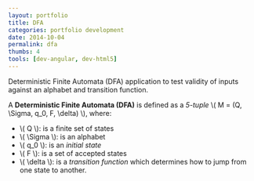 ```yaml
---
layout: portfolio
title: DFA
categories: portfolio development
date: 2014-10-04
permalink: dfa
thumbs: 4
tools: [dev-angular, dev-html5]
---
```





Deterministic Finite Automata (DFA) application to test validity
of inputs against an alphabet and transition function.

A **Deterministic Finite Automata (DFA)** is defined as a *5-tuple*
\\( M = (Q, \Sigma, q_0, F, \delta) \\), where:

- \\( Q      \\): is a finite set of states
- \\( \Sigma \\): is an alphabet
- \\( q_0 \\): is an *initial state*
- \\( F \\): is a set of accepted states
- \\( \delta \\): is a *transition function* which determines how to jump from one state to another.

